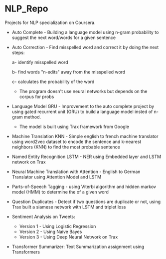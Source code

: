 # NLP_Repo

Projects for NLP specialization on Coursera.

* Auto Complete - Building a language model using n-gram probability to suggest the next word/words for a given sentence

* Auto Correction - Find misspelled word and correct it by doing the next steps:

	a- identify misspelled word
	
	b- find words "n-edits" away from the misspelled word
	
	c- calculates the probability of the word
	
  * The program doesn't use neural networks but depends on the corpus for probs
	

* Language Model GRU - Improvement to the auto complete project by using gated recurrent unit (GRU) to build a language model insted of n-gram method.
	* The model is built using Trax framework from Google

* Machine Translation KNN - Simple english to french machine translator using word2vec dataset to encode the sentence and k-nearest neighbors (KNN) to find the most probable sentence

* Named Entity Recognition LSTM - NER using Embedded layer and LSTM network on Trax

* Neural Machine Translation with Attention - English to German Translator using Attention Model and LSTM

* Parts-of-Speech Tagging - using Viterbi algorithm and hidden markov model (HMM) to determine the <PoS> of a given word
	
* Question Duplicates - Detect if two questions are duplicate or not, using Trax built a siamese network with LSTM and triplet loss


* Sentiment Analysis on Tweets:
	* Version 1 - Using Logistic Regression
	* Version 2 - Using Naive Bayes
	* Version 3 - Using Deep Neural Network on Trax
	
*  Transformer Summarizer: Text Summarization assignment using Transformers
